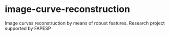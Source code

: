 # image-curve-reconstruction
Image curves reconstruction by means of robust features. Research project supported by FAPESP
